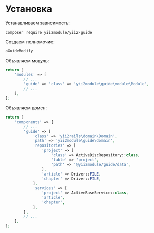 Установка
===

Устанавливаем зависимость:

```
composer require yii2module/yii2-guide
```

Создаем полномочие:

```
oGuideModify
```

Объявляем модуль:

```php
return [
	'modules' => [
		// ...
		'guide' => 'class' => 'yii2module\guide\module\Module',
		// ...
	],
];
```

Объявляем домен:

```php
return [
	'components' => [
		// ...
		'guide' => [
			'class' => 'yii2rails\domain\Domain',
			'path' => 'yii2module\guide\domain',
			'repositories' => [
				'project' => [
					'class' => ActiveDiscRepository::class,
					'table' => 'project',
					'path' => '@yii2module/guide/data',
				],
				'article' => Driver::FILE,
				'chapter' => Driver::FILE,
			],
			'services' => [
				'project' => ActiveBaseService::class,
				'article',
				'chapter',
			],
		],
		// ...
	],
];
```
